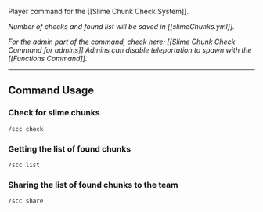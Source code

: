 Player command for the [[Slime Chunk Check System]].

_Number of checks and found list will be saved in [[slimeChunks.yml]]._

_For the admin part of the command, check here: [[Slime Chunk Check Command for admins]]_
_Admins can disable teleportation to spawn with the [[Functions Command]]._

---
## Command Usage

### Check for slime chunks
`/scc check`

### Getting the list of found chunks
`/scc list`

### Sharing the list of found chunks to the team
`/scc share`